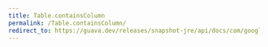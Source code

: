 ```yaml
---
title: Table.containsColumn
permalink: /Table.containsColumn/
redirect_to: https://guava.dev/releases/snapshot-jre/api/docs/com/google/common/collect/Table.html#containsColumn-java.lang.Object-
---
```

